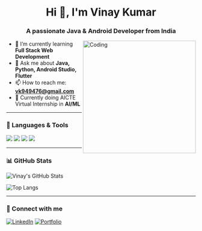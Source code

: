 <h1 align="center">Hi 👋, I'm Vinay Kumar</h1>
<h3 align="center">A passionate Java & Android Developer from India</h3>

<img align="right" alt="Coding" width="300" src="https://cdn.dribbble.com/users/1162077/screenshots/3848914/media/320984a9ca58b3c73274c9259ecf6de8.gif">

- 🌱 I’m currently learning **Full Stack Web Development**
- 💬 Ask me about **Java, Python, Android Studio, Flutter**
- 📫 How to reach me: **vk949476@gmail.com**
- 💼 Currently doing AICTE Virtual Internship in **AI/ML**

---

### 🚀 Languages & Tools

<p align="left">
  <img src="https://img.shields.io/badge/Java-ED8B00?style=for-the-badge&logo=java&logoColor=white"/>
  <img src="https://img.shields.io/badge/Android-3DDC84?style=for-the-badge&logo=android&logoColor=white"/>
  <img src="https://img.shields.io/badge/Python-3670A0?style=for-the-badge&logo=python&logoColor=white"/>
  <img src="https://img.shields.io/badge/GitHub-181717?style=for-the-badge&logo=github&logoColor=white"/>
</p>

---

### 📊 GitHub Stats

![Vinay's GitHub Stats](https://github-readme-stats.vercel.app/api?username=TechieV&show_icons=true&theme=tokyonight)

![Top Langs](https://github-readme-stats.vercel.app/api/top-langs/?username=TechieV&layout=compact&theme=tokyonight)

---

### 🔗 Connect with me

[![LinkedIn](https://img.shields.io/badge/LinkedIn-blue?style=for-the-badge&logo=linkedin)]([https://www.linkedin.com/in/yourprofile](https://www.linkedin.com/in/vinay-kumar-546685275/))
[![Portfolio](https://img.shields.io/badge/Portfolio-grey?style=for-the-badge&logo=google-chrome)](https://yourportfolio.com)
